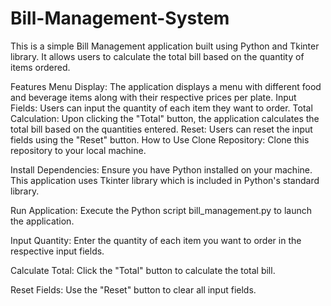 # Bill-Management-System
This is a simple Bill Management application built using Python and Tkinter library. It allows users to calculate the total bill based on the quantity of items ordered.

Features
Menu Display: The application displays a menu with different food and beverage items along with their respective prices per plate.
Input Fields: Users can input the quantity of each item they want to order.
Total Calculation: Upon clicking the "Total" button, the application calculates the total bill based on the quantities entered.
Reset: Users can reset the input fields using the "Reset" button.
How to Use
Clone Repository: Clone this repository to your local machine.

Install Dependencies: Ensure you have Python installed on your machine. This application uses Tkinter library which is included in Python's standard library.

Run Application: Execute the Python script bill_management.py to launch the application.

Input Quantity: Enter the quantity of each item you want to order in the respective input fields.

Calculate Total: Click the "Total" button to calculate the total bill.

Reset Fields: Use the "Reset" button to clear all input fields.

